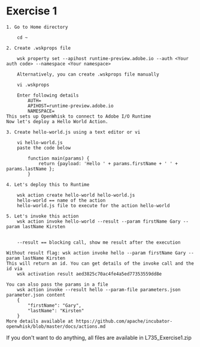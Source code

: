 Exercise 1 
===========
	1. Go to Home directory
		
		cd ~
		
	2. Create .wskprops file 
		
		wsk property set --apihost runtime-preview.adobe.io --auth <Your auth code> --namespace <Your namespace>
		
		Alternatively, you can create .wskprops file manually
		
		vi .wskprops
		
		Enter following details
			AUTH=
			APIHOST=runtime-preview.adobe.io
			NAMESPACE=
	This sets up OpenWhisk to connect to Adobe I/O Runtime
	Now let's deploy a Hello World Action. 
	
	3. Create hello-world.js using a text editor or vi
		
		vi hello-world.js
		paste the code below
		
			function main(params) {
   				return {payload: 'Hello ' + params.firstName + ' ' + params.lastName };
			}
			
	4. Let's deploy this to Runtime
		
		wsk action create hello-world hello-world.js
		hello-world == name of the action 
		hello-world.js file to execute for the action hello-world
		
	5. Let's invoke this action
		wsk action invoke hello-world --result --param firstName Gary --param lastName Kirsten
		

		--result == blocking call, show me result after the execution 
		
	Without result flag: wsk action invoke hello --param firstName Gary --param lastName Kirsten
	This will return an id. You can get details of the invoke call and the id via 
		wsk activation result aed3825c70ac4fe4a5ed77353559dd8e
	
	You can also pass the params in a file 
		wsk action invoke --result hello --param-file parameters.json
	parameter.json content
		{
    		"firstName": "Gary",
    		"lastName": "Kirsten"
		}
	More details available at https://github.com/apache/incubator-openwhisk/blob/master/docs/actions.md

If you don't want to do anything, all files are available in L735_Exercise1.zip
		
		
	